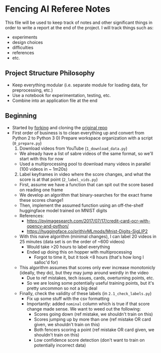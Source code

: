 # Fencing AI Referee Notes

This file will be used to keep track of notes and other significant things in order to write a report at the end of the project.
I will track things such as:
* experiments
* design choices
* difficulties
* references
* etc.

## Project Structure Philosophy
* Keep everything modular (i.e. separate module for loading data, for preprocessing, etc.)
* Use a notebook for experimentation, testing, etc.
* Combine into an application file at the end

## Beginning
* Started by [forking](https://github.com/Nick0915/FencingAIRef) and cloning the [original repo](https://github.com/sholtodouglas/fencing-AI)
* First order of business is to clean everything up and convert from Python 2 to Python 3
  0) Prepare workspace organization with a script (`0_prepare.py`)
  1) Download videos from YouTube (`1_download_data.py`)
    * We already have a list of sabre videos of the same format, so we'll start with this for now
    * Used a multiprocessing pool to download many videos in parallel (100 videos in ~ 1m20s)
  2) Label keyframes in video where the score changes, and what the score is at that point (`2_label_vids.py`)
    * First, assume we have a function that can spit out the score based on reading one frame
    * We develop an algorithm that binary-searches for the exact frame these scores change1
    * Then, implement the assumed function using an off-the-shelf huggingface model trained on MNIST digits
    * References:
      * https://pyimagesearch.com/2017/07/17/credit-card-ocr-with-opencv-and-python/
      * https://huggingface.co/prithivMLmods/Mnist-Digits-SigLIP2
    * With this naive algorithm (minimal changes), I can label 20 videos in 25 minutes (data set is on the order of ~600 videos)
      * Would take >20 hours to label everything
      * Ended up doing this on hopper with multiprocessing
        * Forgot to time it, but it took <8 hours (that's how long I salloc'd for)
    * This algorithm assumes that scores only ever increase monotonicly (ideally, they do), but they may jump around weirdly in the video
      * Due to ref mistakes, tech issues, cards, overturning points, etc.
      * So we are losing some potentially useful training points, but it's pretty uncommon so not a big deal
    * Finally, check the validity of these labels (in `2.1_check_labels.py`)
      * Fix up some stuff with the csv formatting
      * Importantly: added `nominal` column which is true if that score change made sense. We want to weed out the following:
        * Scores going down (ref mistake, we shouldn't train on this)
        * Scores jumping up by more than one (ref mistake OR card given, we shouldn't train on this)
        * Both fencers scoring a point (ref mistake OR card given, we shouldn't train on this)
        * Low confidence score detection (don't want to train on potentially incorrect data)
